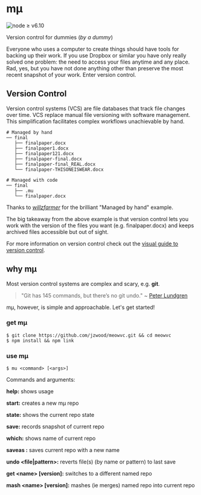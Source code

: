 # mµ

![node ≥ v6.10](https://img.shields.io/badge/node-%E2%89%A5%20v6.10-orange.svg)

Version control for dummies (_by a dummy_)

Everyone who uses a computer to create things should have tools for backing up their work. If you use Dropbox or similar you have only really solved one problem: the need to access your files anytime and any place. Rad, yes, but you have not done anything other than preserve the most recent snapshot of your work. Enter version control.

## Version Control
Version control systems (VCS) are file databases that track file changes over time. VCS replace manual file versioning with software management. This simplification facilitates complex workflows unachievable by hand.
```
# Managed by hand
── final
   ├── finalpaper.docx
   ├── finalpaper1.docx
   ├── finalpaper121.docx
   ├── finalpaper-final.docx
   ├── finalpaper-final_REAL.docx
   └── finalpaper-THISONEISWEAR.docx

# Managed with code
── final
   ├── .mu
   └── finalpaper.docx
```
Thanks to _[willzfarmer](https://github.com/willzfarmer/gitgud)_ for the brilliant "Managed by hand"  example.

The big takeaway from the above example is that version control lets you work with the version of the files you want (e.g. finalpaper.docx) and keeps archived files accessible but out of sight.

For more information on version control check out the <u>[visual guide to version control](https://betterexplained.com/articles/a-visual-guide-to-version-control/)</u>.

## why mµ

Most version control systems are complex and scary, e.g. **git**.
> "Git has 145 commands, but there’s no git undo."
\~ [Peter Lundgren](http://www.peterlundgren.com/blog/on-gits-shortcomings/)

mµ, however, is simple and approachable. Let's get started!

### get mµ

`$ git clone https://github.com/jzwood/meowvc.git && cd meowvc`<br>
`$ npm install && npm link`

### use mµ
`$ mu <command> [<args>]`

Commands and arguments:

**help:** shows usage

**start:** creates a new mµ repo

**state:** shows the current repo state

**save:** records snapshot of current repo

**which:** shows name of current repo

**saveas <name>:** saves current repo with a new name

**undo \<file|pattern>:** reverts file(s) (by name or pattern) to last save

**get \<name> [version]:** switches to a different named repo

**mash \<name> [version]:** mashes (ie merges) named repo into current repo
